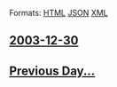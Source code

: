 
Formats: [HTML](2003/12/30/index.html)  [JSON](2003/12/30/index.json)  [XML](2003/12/30/index.xml)  

## [2003-12-30](/news/2003/12/30/index.md)

## [Previous Day...](/news/2003/12/29/index.md)

